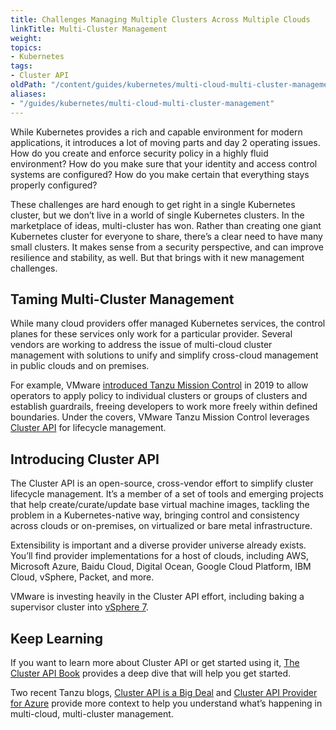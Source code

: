 ```yaml
---
title: Challenges Managing Multiple Clusters Across Multiple Clouds
linkTitle: Multi-Cluster Management
weight:
topics:
- Kubernetes
tags:
- Cluster API
oldPath: "/content/guides/kubernetes/multi-cloud-multi-cluster-management.md"
aliases:
- "/guides/kubernetes/multi-cloud-multi-cluster-management"
---
```


While Kubernetes provides a rich and capable environment for modern applications, it introduces a lot of moving parts and day 2 operating issues. How do you create and enforce security policy in a highly fluid environment? How do you make sure that your identity and access control systems are configured? How do you make certain that everything stays properly configured?

These challenges are hard enough to get right in a single Kubernetes cluster, but we don’t live in a world of single Kubernetes clusters. In the marketplace of ideas, multi-cluster has won. Rather than creating one giant Kubernetes cluster for everyone to share, there’s a clear need to have many small clusters. It makes sense from a security perspective, and can improve resilience and stability, as well. But that brings with it new management challenges.

## Taming Multi-Cluster Management 

While many cloud providers offer managed Kubernetes services, the control planes for these services only work for a particular provider. Several vendors are working to address the issue of multi-cloud cluster management with solutions to unify and simplify cross-cloud management in public clouds and on premises. 

For example, VMware [introduced Tanzu Mission Control](https://tanzu.vmware.com/content/tanzu-mission-control/introducing-vmware-tanzu-mission-control-to-bring-order-to-cluster-chaos) in 2019 to allow operators to apply policy to individual clusters or groups of clusters and establish guardrails, freeing developers to work more freely within defined boundaries. Under the covers, VMware Tanzu Mission Control leverages [Cluster API](https://github.com/kubernetes-sigs/cluster-api) for lifecycle management. 

## Introducing Cluster API

The Cluster API is an open-source, cross-vendor effort to simplify cluster lifecycle management. It’s a member of a set of tools and emerging projects that help create/curate/update base virtual machine images, tackling the problem in a Kubernetes-native way, bringing control and consistency across clouds or on-premises, on virtualized or bare metal infrastructure. 

Extensibility is important and a diverse provider universe already exists. You’ll find provider implementations for a host of clouds, including AWS, Microsoft Azure, Baidu Cloud, Digital Ocean, Google Cloud Platform, IBM Cloud, vSphere, Packet, and more. 

VMware is investing heavily in the Cluster API effort, including baking a supervisor cluster into [vSphere 7](https://tanzu.vmware.com/content/blog/vsphere-7-and-tanzu-kubernetes-grid-powerful-platform-for-architecting-modern-apps).

## Keep Learning

If you want to learn more about Cluster API or get started using it, [The Cluster API Book](https://cluster-api.sigs.k8s.io/) provides a deep dive that will help you get started. 

Two recent Tanzu blogs, [Cluster API is a Big Deal](https://tanzu.vmware.com/content/blog/cluster-api-is-a-big-deal-joe-beda-craig-mcluckie-tell-you-why) and [Cluster API Provider for Azure](https://tanzu.vmware.com/content/blog/cluster-api-provider-for-azure-is-another-giant-leap-for-the-community) provide more context to help you understand what’s happening in multi-cloud, multi-cluster management.





